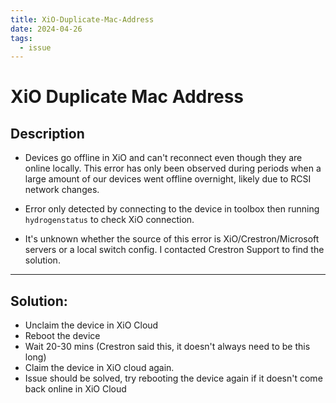 ```yaml
---
title: XiO-Duplicate-Mac-Address
date: 2024-04-26
tags:
  - issue
---
```

# XiO Duplicate Mac Address

## Description

- Devices go offline in XiO and can't reconnect even though they are online locally. This error has only been observed during periods when a large amount of our devices went offline overnight, likely due to RCSI network changes.

- Error only detected by connecting to the device in toolbox then running `hydrogenstatus` to check XiO connection.

- It's unknown whether the source of this error is XiO/Crestron/Microsoft servers or a local switch config. I contacted Crestron Support to find the solution.

---
## Solution:

- Unclaim the device in XiO Cloud
- Reboot the device
- Wait 20-30 mins (Crestron said this, it doesn't always need to be this long)
- Claim the device in XiO cloud again.
- Issue should be solved, try rebooting the device again if it doesn't come back online in XiO Cloud
